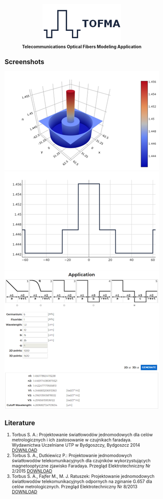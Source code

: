 <p align="center">
	<a href="https://michal037.github.io/tofma/tofma/"><img src="tofma/src/img/logo.png"></a>
	<br>
	<strong>Telecommunications Optical Fibers Modeling Application</strong>
</p>

## Screenshots
![ss1](screenshots/tofmaPlot3D.png)
![ss2](screenshots/tofmaPlot2D.png)
![ss3](screenshots/tofma.png)

## Literature
1. Torbus S. A.: Projektowanie światłowodów jednomodowych dla celów metrologicznych i ich zastosowanie w czujnikach faradaya. Wydawnictwa Uczelniane UTP w Bydgoszczy, Bydgoszcz 2014 [DOWNLOAD](tofma/src/pdf/Torbus_PSJDCMIIZWCF.pdf)
2. Torbus S. A., Dutkiewicz P.: Projektowanie jednomodowych światłowodów telekomunikacyjnych dla czujników wykorzystujących magnetooptyczne zjawisko Faradaya. Przegląd Elektrotechniczny Nr 2/2015 [DOWNLOAD](tofma/src/pdf/Torbus_Dutkiewicz_PJSTDCWMZF.pdf)
3. Torbus S. A., Fajfer M., M. J. Ratuszek: Projektowanie jednomodowych światłowodów telekomunikacyjnych odpornych na zginanie G.657 dla celów metrologicznych. Przegląd Elektrotechniczny Nr 8/2013 [DOWNLOAD](tofma/src/pdf/Torbus_Fajfer_Ratuszek_PJSTONZG.657DCM.pdf)
